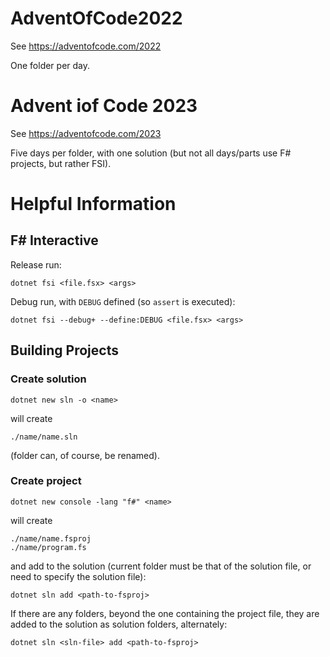 # AdventOfCode2022

See https://adventofcode.com/2022

One folder per day.

# Advent iof Code 2023

See https://adventofcode.com/2023

Five days per folder, with one solution (but not all days/parts use
F# projects, but rather FSI).


# Helpful Information

## F# Interactive

Release run:

    dotnet fsi <file.fsx> <args>

Debug run, with `DEBUG` defined (so `assert` is executed):

    dotnet fsi --debug+ --define:DEBUG <file.fsx> <args>


## Building Projects

### Create solution

    dotnet new sln -o <name>

will create

    ./name/name.sln

(folder can, of course, be renamed).

### Create project

    dotnet new console -lang "f#" <name>

will create

    ./name/name.fsproj
    ./name/program.fs

and add to the solution (current folder must be that of the solution file, or need to specify the solution file):

    dotnet sln add <path-to-fsproj>

If there are any folders, beyond the one containing the project file, they are added to the solution as solution folders, alternately:

    dotnet sln <sln-file> add <path-to-fsproj>
